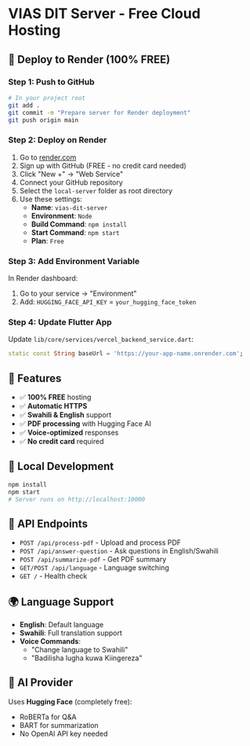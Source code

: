 # VIAS DIT Server - Free Cloud Hosting

## 🚀 Deploy to Render (100% FREE)

### Step 1: Push to GitHub
```bash
# In your project root
git add .
git commit -m "Prepare server for Render deployment"
git push origin main
```

### Step 2: Deploy on Render
1. Go to [render.com](https://render.com)
2. Sign up with GitHub (FREE - no credit card needed)
3. Click "New +" → "Web Service"
4. Connect your GitHub repository
5. Select the `local-server` folder as root directory
6. Use these settings:
   - **Name**: `vias-dit-server`
   - **Environment**: `Node`
   - **Build Command**: `npm install`
   - **Start Command**: `npm start`
   - **Plan**: `Free`

### Step 3: Add Environment Variable
In Render dashboard:
1. Go to your service → "Environment"
2. Add: `HUGGING_FACE_API_KEY` = `your_hugging_face_token`

### Step 4: Update Flutter App
Update `lib/core/services/vercel_backend_service.dart`:
```dart
static const String baseUrl = 'https://your-app-name.onrender.com';
```

## 🌟 Features
- ✅ **100% FREE** hosting
- ✅ **Automatic HTTPS**
- ✅ **Swahili & English** support
- ✅ **PDF processing** with Hugging Face AI
- ✅ **Voice-optimized** responses
- ✅ **No credit card** required

## 🔧 Local Development
```bash
npm install
npm start
# Server runs on http://localhost:10000
```

## 📱 API Endpoints
- `POST /api/process-pdf` - Upload and process PDF
- `POST /api/answer-question` - Ask questions in English/Swahili
- `POST /api/summarize-pdf` - Get PDF summary
- `GET/POST /api/language` - Language switching
- `GET /` - Health check

## 🌍 Language Support
- **English**: Default language
- **Swahili**: Full translation support
- **Voice Commands**: 
  - "Change language to Swahili"
  - "Badilisha lugha kuwa Kiingereza"

## 🤗 AI Provider
Uses **Hugging Face** (completely free):
- RoBERTa for Q&A
- BART for summarization
- No OpenAI API key needed
